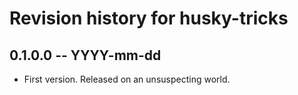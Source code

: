 # Revision history for husky-tricks

## 0.1.0.0 -- YYYY-mm-dd

* First version. Released on an unsuspecting world.
